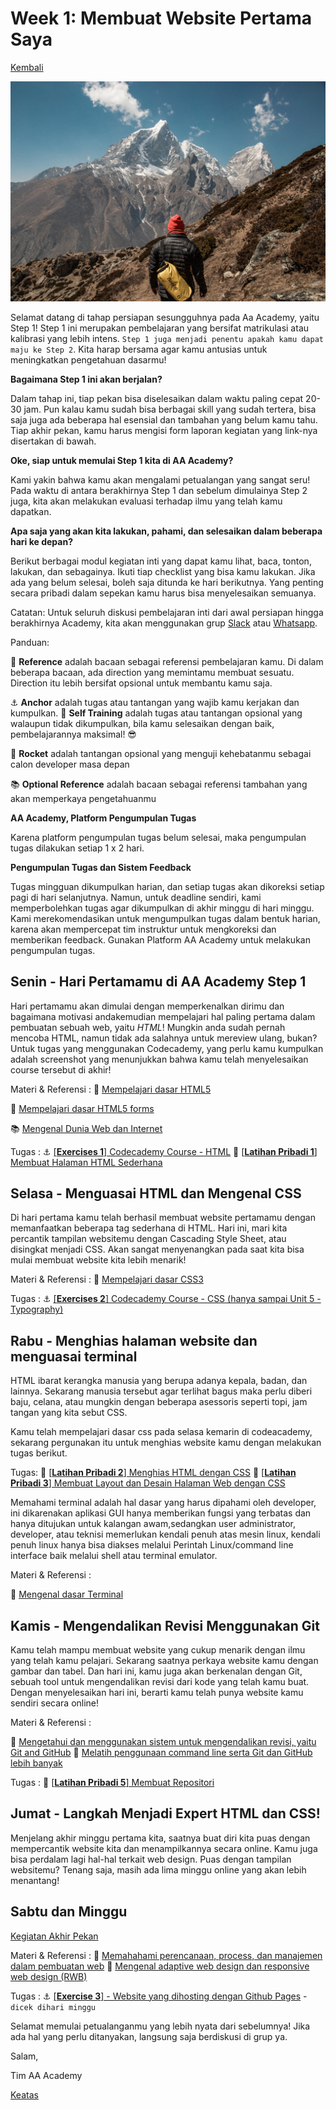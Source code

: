 # Week 1: Membuat Website Pertama Saya

[Kembali](README.md)

![Header](./week-1/assets/header-w1.jpg)

Selamat datang di tahap persiapan sesungguhnya pada Aa Academy, yaitu Step 1! Step 1 ini merupakan pembelajaran yang bersifat matrikulasi atau kalibrasi yang lebih intens. `Step 1 juga menjadi penentu apakah kamu dapat maju ke Step 2`. Kita harap bersama agar kamu antusias untuk meningkatkan pengetahuan dasarmu!

**Bagaimana Step 1 ini akan berjalan?**

Dalam tahap ini, tiap pekan bisa diselesaikan dalam waktu paling cepat 20-30 jam. Pun kalau kamu sudah bisa berbagai skill yang sudah tertera, bisa saja juga ada beberapa hal esensial dan tambahan yang belum kamu tahu. Tiap akhir pekan, kamu harus mengisi form laporan kegiatan yang link-nya disertakan di bawah.

**Oke, siap untuk memulai Step 1 kita di AA Academy?**

Kami yakin bahwa kamu akan mengalami petualangan yang sangat seru! Pada waktu di antara berakhirnya Step 1 dan sebelum dimulainya Step 2 juga, kita akan melakukan evaluasi terhadap ilmu yang telah kamu dapatkan.

**Apa saja yang akan kita lakukan, pahami, dan selesaikan dalam beberapa hari ke depan?**

Berikut berbagai modul kegiatan inti yang dapat kamu lihat, baca, tonton, lakukan, dan sebagainya. Ikuti tiap checklist yang bisa kamu lakukan. Jika ada yang belum selesai, boleh saja ditunda ke hari berikutnya. Yang penting secara pribadi dalam sepekan kamu harus bisa menyelesaikan semuanya.

Catatan: Untuk seluruh diskusi pembelajaran inti dari awal persiapan hingga berakhirnya Academy, kita akan menggunakan grup [Slack](https://slack.com/) atau [Whatsapp](https://web.whatsapp.com).

Panduan:

:notebook_with_decorative_cover: **Reference** adalah bacaan sebagai referensi pembelajaran kamu. Di dalam beberapa bacaan, ada direction yang memintamu membuat sesuatu. Direction itu lebih bersifat opsional untuk membantu kamu saja.

:anchor: **Anchor** adalah tugas atau tantangan yang wajib kamu kerjakan dan kumpulkan.
💪 **Self Training** adalah tugas atau tantangan opsional yang walaupun tidak dikumpulkan, bila kamu selesaikan dengan baik, pembelajarannya maksimal! 😎

:rocket: **Rocket** adalah tantangan opsional yang menguji kehebatanmu sebagai calon developer masa depan

:books: **Optional Reference** adalah bacaan sebagai referensi tambahan yang akan memperkaya pengetahuanmu

**AA Academy, Platform Pengumpulan Tugas**

Karena platform pengumpulan tugas belum selesai, maka pengumpulan tugas dilakukan setiap 1 x 2 hari.

**Pengumpulan Tugas dan Sistem Feedback**

Tugas mingguan dikumpulkan harian, dan setiap tugas akan dikoreksi setiap pagi di hari selanjutnya. Namun, untuk deadline sendiri, kami memperbolehkan tugas agar dikumpulkan di akhir minggu di hari minggu. Kami merekomendasikan untuk mengumpulkan tugas dalam bentuk harian, karena akan mempercepat tim instruktur untuk mengkoreksi dan memberikan feedback. Gunakan Platform AA Academy untuk melakukan pengumpulan tugas.

## Senin - Hari Pertamamu di AA Academy Step 1
Hari pertamamu akan dimulai dengan memperkenalkan dirimu dan bagaimana motivasi andakemudian mempelajari hal paling pertama dalam pembuatan sebuah web, yaitu *HTML*! Mungkin anda sudah pernah mencoba HTML, namun tidak ada salahnya untuk mereview ulang, bukan? Untuk tugas yang menggunakan Codecademy, yang perlu kamu kumpulkan adalah screenshot yang menunjukkan bahwa kamu telah menyelesaikan course tersebut di akhir!

Materi & Referensi :
:notebook_with_decorative_cover:
[Mempelajari dasar HTML5](./week-1/learn/html5-basics.md)

:notebook_with_decorative_cover:
[Mempelajari dasar HTML5 forms](./week-1/learn/html5-forms-basics.md)

:books:
[Mengenal Dunia Web dan Internet](./week-1/learn/internet-web.md)

Tugas :
:anchor:
[[**Exercises 1**] Codecademy Course - HTML](https://www.codecademy.com/learn/learn-html)
💪
[[**Latihan Pribadi 1**] Membuat Halaman HTML Sederhana](./week-1/challenge/anchor-laman-web-pertamaku.md)

## Selasa - Menguasai HTML dan Mengenal CSS
Di hari pertama kamu telah berhasil membuat website pertamamu dengan memanfaatkan beberapa tag sederhana di HTML. Hari ini, mari kita percantik tampilan websitemu dengan Cascading Style Sheet, atau disingkat menjadi CSS. Akan sangat menyenangkan pada saat kita bisa mulai membuat website kita lebih menarik!

Materi & Referensi :
:notebook_with_decorative_cover:
[Mempelajari dasar CSS3](./week-1/learn/css3-basics.md)

Tugas :
:anchor: [[**Exercises 2**] Codecademy Course - CSS (hanya sampai Unit 5 - Typography)](https://www.codecademy.com/learn/learn-css)

## Rabu - Menghias halaman website dan menguasai terminal
HTML ibarat kerangka manusia yang berupa adanya kepala, badan, dan lainnya. Sekarang manusia tersebut agar terlihat bagus maka perlu diberi baju, celana, atau mungkin dengan beberapa asessoris seperti topi, jam tangan yang kita sebut CSS.

Kamu telah mempelajari dasar css pada selasa kemarin di codeacademy, sekarang pergunakan itu untuk menghias website kamu dengan melakukan tugas berikut.

Tugas:
💪 [[**Latihan Pribadi 2**] Menghias HTML dengan CSS](./week-1/challenge/anchor-css-selector-and-styling.md)
💪 [[**Latihan Pribadi 3**] Membuat Layout dan Desain Halaman Web dengan CSS](./week-1/challenge/anchor-css-layouting.md)

Memahami terminal adalah hal dasar yang harus dipahami oleh developer, ini dikarenakan aplikasi GUI hanya memberikan fungsi yang terbatas dan hanya ditujukan untuk kalangan awam,sedangkan user administrator, developer, atau teknisi memerlukan kendali penuh atas mesin linux, kendali penuh linux hanya bisa diakses melalui Perintah Linux/command line interface baik melalui shell atau terminal emulator.

Materi & Referensi :

:notebook_with_decorative_cover:
[Mengenal dasar Terminal](./week-1/learn/terminal-basics.md)


## Kamis - Mengendalikan Revisi Menggunakan Git
Kamu telah mampu membuat website yang cukup menarik dengan ilmu yang telah kamu pelajari. Sekarang saatnya perkaya website kamu dengan gambar dan tabel. Dan hari ini, kamu juga akan berkenalan dengan Git, sebuah tool untuk mengendalikan revisi dari kode yang telah kamu buat. Dengan menyelesaikan hari ini, berarti kamu telah punya website kamu sendiri secara online!

Materi & Referensi :

:notebook_with_decorative_cover:
[Mengetahui dan menggunakan sistem untuk mengendalikan revisi, yaitu Git and GitHub](./week-1/learn/git-github-basics.md)
:notebook_with_decorative_cover:
[Melatih penggunaan command line serta Git dan GitHub lebih banyak](./week-1/learn/cli-git-github-practice.md)

Tugas :
💪
[[**Latihan Pribadi 5**] Membuat Repositori](./week-1/challenge/git-repo-anchor.md)


## Jumat - Langkah Menjadi Expert HTML dan CSS!
Menjelang akhir minggu pertama kita, saatnya buat diri kita puas dengan mempercantik website kita dan
menampilkannya secara online. Kamu juga bisa perdalam lagi hal-hal terkait web design. Puas dengan tampilan websitemu? Tenang saja, masih ada lima minggu online yang akan lebih menantang!

## Sabtu dan Minggu
[Kegiatan Akhir Pekan](./week-1/learn/kegiatan-weekend-1.md)

Materi & Referensi :
:notebook_with_decorative_cover:
[Memahahami perencanaan, process, dan manajemen dalam pembuatan web](./week-1/learn/web-dev-process.md)
:notebook_with_decorative_cover:
[Mengenal adaptive web design dan responsive web design (RWB)](./week-1/learn/web-design.md)

Tugas :
:anchor:
[[**Exercise 3**] - Website yang dihosting dengan Github Pages](./week-1/learn/github-pages-rev.md) - `dicek dihari minggu`

Selamat memulai petualanganmu yang lebih nyata dari sebelumnya! Jika ada hal yang perlu ditanyakan, langsung saja berdiskusi di grup ya.

Salam,

Tim AA Academy

[Keatas](#week-1-membuat-website-pertama-saya)
